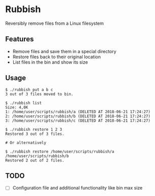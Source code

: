 # Rubbish
Reversibly remove files from a Linux filesystem  

## Features
* Remove files and save them in a special directory  
* Restore files back to their original location  
* List files in the bin and show its size  

## Usage
```
$ ./rubbish put a b c  
3 out of 3 files moved to bin.    

$ ./rubbish list  
Size: 4,0K  
1: /home/user/scripts/rubbish/a (DELETED AT 2018-06-21 17:24:27)  
2: /home/user/scripts/rubbish/b (DELETED AT 2018-06-21 17:24:27)  
3: /home/user/scripts/rubbish/c (DELETED AT 2018-06-21 17:24:27)   

$ ./rubbish restore 1 2 3  
Restored 3 out of 3 files.

# Or alternatively  

$ ./rubbish restore /home/user/scripts/rubbish/a /home/user/scripts/rubbish/b  
Restored 2 out of 2 files.
```  

## TODO
- [ ] Configuration file and additional functionality like bin max size
